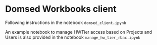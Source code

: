 # Domsed Workbooks client

Following instructions in the notebook `domsed_client.ipynb`

An example notebook to manage HWTier access based on Projects and Users is also provided in the notebook `manage_hw_tier_rbac.ipynb`